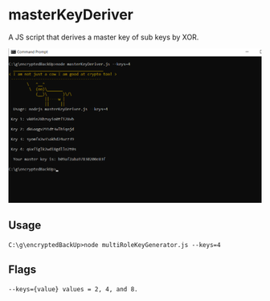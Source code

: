 # masterKeyDeriver
A JS script that derives a master key of sub keys by XOR. 

![ss](mk.png)



## Usage 
```
C:\g\encryptedBackUp>node multiRoleKeyGenerator.js --keys=4
```


## Flags 
```
--keys={value} values = 2, 4, and 8.
```
